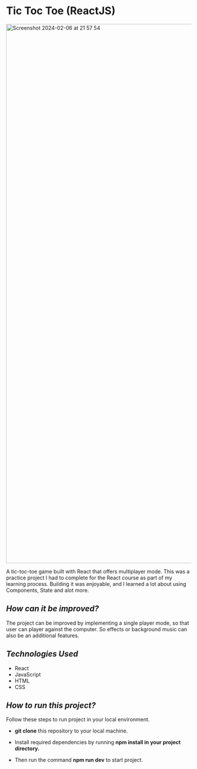 # **Tic Toc Toe (ReactJS)**
<img width="1465" alt="Screenshot 2024-02-06 at 21 57 54" src="https://github.com/Joha-will/React_Practice_2_TicTacToe/assets/98041941/ff354938-572e-4125-9be9-bcff1ce2a173">


A tic-toc-toe game built with React that offers multiplayer mode. This was a practice project I had to complete for the React course as part of my learning process. Building it was enjoyable, and I learned a lot about using Components, State and alot more.

***How can it be improved?***
------------------------------
The project can be improved by implementing a single player mode, so that user can player against the computer. So effects or background music can also be an additional features.


  ***Technologies Used***
------------------------

  * React
  * JavaScript
  * HTML
  * CSS

  ***How to run this project?***
------------------------

Follow these steps to run project in your local environment.

  -  **git clone** this repository to your local machine.
  - Install required dependencies by running **npm install in your project directory.**

  - Then run the command **npm run dev** to start project.
